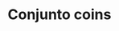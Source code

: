 ---
title: Conjunto coins
date: 
draft: false

# descripcion
description : Conjunto de plata 925 y microcubics súper delicados. Incluye cadena, dije y aros. Largo de la cadena a elección en 40, 45 o 50cm

materials: Plata 1054

color: 

dimensions: 17mm diámetro

code: 06-26-1728

type: "Conjuntos"

categories: []

price: $17.960,00

price_eftvo: $15.270,00

# Images
# first image will be shown in the product page
images:
  # - image: "images/path_to_image"
  # La ubicacion de las imagenes es imagenes/Conjuntos/Conjuntos.Cadena y Dije/06-26-1728-conjunto-coins

---